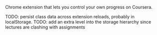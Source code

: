 Chrome extension that lets you control your own progress on Coursera.

TODO: persist class data across extension reloads, probably in localStorage.
TODO: add an extra level into the storage hierarchy since lectures are clashing with assignments
